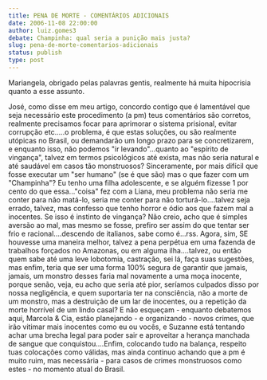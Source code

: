 ```yaml
---
title: PENA DE MORTE - COMENTÁRIOS ADICIONAIS
date: 2006-11-08 22:00:00
author: luiz.gomes3
debate: Champinha: qual seria a punição mais justa?
slug: pena-de-morte-comentarios-adicionais
status: publish 
type: post
---
```


Mariangela, obrigado pelas palavras gentis, realmente há muita hipocrisia quanto a esse assunto.  

José, como disse em meu artigo, concordo contigo que é lamentável que seja necessário este procedimento (a pm) teus comentários são corretos, realmente precisamos focar para aprimorar o sistema prisional, evitar corrupção etc.....o problema, é que estas soluções, ou são realmente utópicas no Brasil, ou demandarão um longo prazo para se concretizarem, e enquanto isso, não podemos "ir levando"...quanto ao "espírito de vingança", talvez em termos psicológicos até exista, mas não seria natural e até saudável em casos tão monstruosos? Sinceramente, por mais difícil que fosse executar um "ser humano" (se é que são) mas o que fazer com um "Champinha"? Eu tenho uma filha adolescente, e se alguém fizesse 1 por cento do que essa..."coisa" fez com a Liana, meu problema não seria me conter para não matá-lo, seria me conter para não torturá-lo....talvez seja errado, talvez, mas confesso que tenho horror e ódio aos que fazem mal a inocentes. Se isso é instinto de vingança? Não creio, acho que é simples aversão ao mal, mas mesmo se fosse, prefiro ser assim do que tentar ser frio e racional....descendo de italianos, sabe como é...rss. Agora, sim, SE houvesse uma maneira melhor, talvez a pena perpétua em uma fazenda de trabalhos forçados no Amazonas, ou em alguma ilha....talvez, ou então quem sabe até uma leve lobotomia, castração, sei lá, faça suas sugestões, mas enfim, teria que ser uma forma 100% segura de garantir que jamais, jamais, um monstro desses faria mal novamente a uma moça inocente, porque senão, veja, eu acho que seria até pior, seríamos culpados disso por nossa negligência, e quem suportaria ter na consciência, não a morte de um monstro, mas a destruição de um lar de inocentes, ou a repetição da morte horrível de um lindo casal? E não esqueçam - enquanto debatemos aqui, Marcola & Cia, estão planejando - e organizando - novos crimes, que irão vitimar mais inocentes como eu ou vocês, e Suzanne está tentando achar uma brecha legal para poder sair e aproveitar a herança manchada de sangue que conquistou....Enfim, colocando tudo na balança, respeito tuas colocações como válidas, mas ainda continuo achando que a pm é muito ruim, mas necessária - para casos de crimes monstruosos como estes - no momento atual do Brasil.
